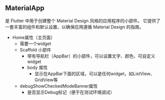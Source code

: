 ## MaterialApp

是 Flutter 中用于创建整个 Material Design 风格的应用程序的小部件。
它提供了一套丰富的组件和默认设置，以确保应用遵循 Material Design 的指南。

- Home属性（主页面）
    - 需要一个widget
    - Scaffold 小部件
        - 带有导航栏（AppBar）的小部件，可以设置文字、颜色、可自定义widget
        - body 属性
            - 显示在AppBar下面的区域，可以是任何widget，如ListView、GridView等
    - debugShowCheckedModeBanner属性
        - 是否显示Debug标记（便于在测试环境调试）